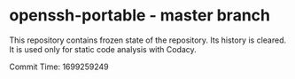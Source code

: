 # openssh-portable - master branch

This repository contains frozen state of the repository.
Its history is cleared. It is used only for static code
analysis with Codacy.

Commit Time: 1699259249